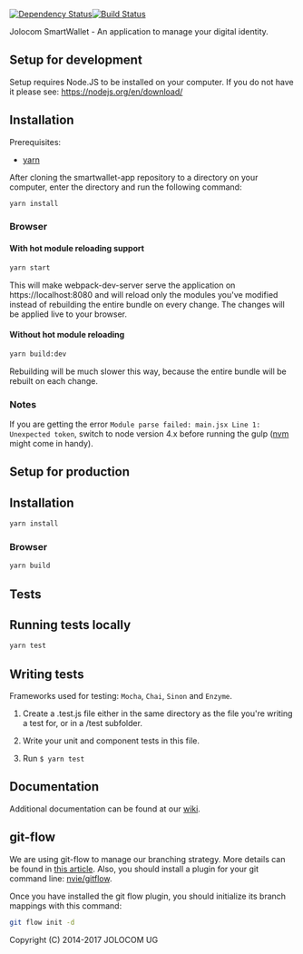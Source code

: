 [![Dependency Status](https://david-dm.org/jolocom/smartwallet-app/develop.svg)](https://david-dm.org/jolocom/smartwallet-app/develop)[![Build Status](https://travis-ci.org/jolocom/smartwallet-app.svg?branch=develop)](https://travis-ci.org/jolocom/smartwallet-app)

Jolocom SmartWallet - An application to manage your digital identity.

Setup for development
---------------------

Setup requires Node.JS to be installed on your computer. If you do not have it please see:
https://nodejs.org/en/download/

## Installation

Prerequisites:
- [yarn](https://yarnpkg.com)

After cloning the smartwallet-app repository to a directory on your computer, enter the directory and run the following command:

```bash
yarn install
```

### Browser

#### With hot module reloading support

```bash
yarn start
```
This will make webpack-dev-server serve the application on https://localhost:8080 and will reload only the modules you've modified instead of rebuilding the entire bundle on every change. The changes will be applied live to your browser.

#### Without hot module reloading

```bash
yarn build:dev
```
Rebuilding will be much slower this way, because the entire bundle will be rebuilt on each change.

### Notes

If you are getting the error `Module parse failed: main.jsx Line 1: Unexpected token`, switch to node version 4.x before running the gulp ([nvm](https://github.com/creationix/nvm) might come in handy).

Setup for production
--------------------

## Installation
```bash
yarn install
```

### Browser

```bash
yarn build
```

Tests
-----

## Running tests locally

```bash
yarn test
```

## Writing tests

Frameworks used for testing: `Mocha`, `Chai`, `Sinon` and `Enzyme`.

1. Create a .test.js file either in the same directory as the file you're writing a test for, or in a /test subfolder.

2. Write your unit and component tests in this file.

3. Run `$ yarn test`


Documentation
-------------
Additional documentation can be found at our [wiki](https://github.com/jolocom/smartwallet/wiki).


git-flow
--------

We are using git-flow to manage our branching strategy. More details can be found in [this article](http://nvie.com/posts/a-successful-git-branching-model/). Also, you should install a plugin for your git command line: [nvie/gitflow](https://github.com/nvie/gitflow).

Once you have installed the git flow plugin, you should initialize its branch mappings with this command:
```bash
git flow init -d
```

Copyright (C) 2014-2017  JOLOCOM UG
